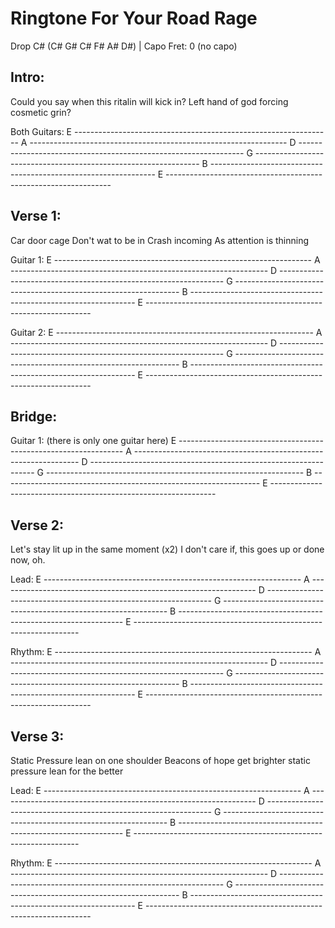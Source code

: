 # Ringtone For Your Road Rage

Drop C# (C# G# C# F# A# D#) | Capo Fret: 0 (no capo)


## Intro:

Could you say when this ritalin will kick in?
Left hand of god forcing cosmetic grin?

Both Guitars:
E ----------------------------------------------------------------
A ----------------------------------------------------------------
D ----------------------------------------------------------------
G ----------------------------------------------------------------
B ----------------------------------------------------------------
E ----------------------------------------------------------------

## Verse 1:

Car door cage 
Don't wat to be in 
Crash incoming 
As attention is thinning 

Guitar 1:
E ----------------------------------------------------------------
A ----------------------------------------------------------------
D ----------------------------------------------------------------
G ----------------------------------------------------------------
B ----------------------------------------------------------------
E ----------------------------------------------------------------

Guitar 2:
E ----------------------------------------------------------------
A ----------------------------------------------------------------
D ----------------------------------------------------------------
G ----------------------------------------------------------------
B ----------------------------------------------------------------
E ----------------------------------------------------------------


## Bridge:

Guitar 1: (there is only one guitar here)
E ----------------------------------------------------------------
A ----------------------------------------------------------------
D ----------------------------------------------------------------
G ----------------------------------------------------------------
B ----------------------------------------------------------------
E ----------------------------------------------------------------

## Verse 2:
Let's stay lit up in the same moment (x2)
I don't care if, this goes up or done now, oh. 

Lead:
E ----------------------------------------------------------------
A ----------------------------------------------------------------
D ----------------------------------------------------------------
G ----------------------------------------------------------------
B ----------------------------------------------------------------
E ----------------------------------------------------------------

Rhythm:
E ----------------------------------------------------------------
A ----------------------------------------------------------------
D ----------------------------------------------------------------
G ----------------------------------------------------------------
B ----------------------------------------------------------------
E ----------------------------------------------------------------

## Verse 3:
Static Pressure lean on one shoulder
Beacons of hope get brighter 
static pressure lean for the better  

Lead:
E ----------------------------------------------------------------
A ----------------------------------------------------------------
D ----------------------------------------------------------------
G ----------------------------------------------------------------
B ----------------------------------------------------------------
E ----------------------------------------------------------------

Rhythm:
E ----------------------------------------------------------------
A ----------------------------------------------------------------
D ----------------------------------------------------------------
G ----------------------------------------------------------------
B ----------------------------------------------------------------
E ----------------------------------------------------------------